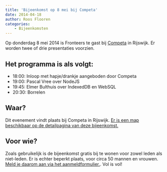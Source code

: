```yaml
---
title: 'Bijeenkomst op 8 mei bij Competa'
date: 2014-04-18
author: Roos Flooren
categories:
    - Bijeenkomsten
---
```


Op donderdag 8 mei 2014 is Fronteers te gast bij [Competa](http://www.competa.com/) in Rijswijk. Er worden twee of drie presentaties voorzien.

## Het programma is als volgt:

-   18:00: Inloop met hapje/drankje aangeboden door Competa
-   19:00: Pascal Vree over NodeJS
-   19:45: Elmer Bulthuis over IndexedDB en WebSQL
-   20:30: Borrelen

## Waar?

Dit evenement vindt plaats bij Competa in Rijswijk. [Er is een map beschikbaar op de detailpagina van deze bijeenkomst.](/bijeenkomsten/2014/competa)

## Voor wie?

Zoals gebruikelijk is de bijeenkomst gratis bij te wonen voor zowel leden als niet-leden. Er is echter beperkt plaats, voor circa 50 mannen en vrouwen. [Meld je daarom aan via het aanmeldformulier.](/bijeenkomsten/2014/competa). Vol is vol!
